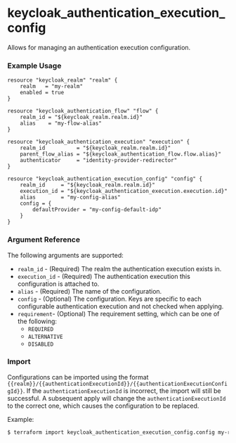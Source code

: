 # keycloak_authentication_execution_config

Allows for managing an authentication execution configuration.

### Example Usage

```hcl
resource "keycloak_realm" "realm" {
	realm   = "my-realm"
	enabled = true
}

resource "keycloak_authentication_flow" "flow" {
	realm_id = "${keycloak_realm.realm.id}"
	alias    = "my-flow-alias"
}

resource "keycloak_authentication_execution" "execution" {
	realm_id          = "${keycloak_realm.realm.id}"
	parent_flow_alias = "${keycloak_authentication_flow.flow.alias}"
	authenticator     = "identity-provider-redirector"
}

resource "keycloak_authentication_execution_config" "config" {
	realm_id     = "${keycloak_realm.realm.id}"
	execution_id = "${keycloak_authentication_execution.execution.id}"
	alias        = "my-config-alias"
	config = {
		defaultProvider = "my-config-default-idp"
	}
}
```

### Argument Reference

The following arguments are supported:

- `realm_id` - (Required) The realm the authentication execution exists in.
- `execution_id` - (Required) The authentication execution this configuration is attached to.
- `alias` - (Required) The name of the configuration.
- `config` - (Optional) The configuration. Keys are specific to each configurable authentication execution and not checked when applying.
- `requirement`- (Optional) The requirement setting, which can be one of the following:
	- `REQUIRED`
	- `ALTERNATIVE`
	- `DISABLED`
### Import

Configurations can be imported using the format `{{realm}}/{{authenticationExecutionId}}/{{authenticationExecutionConfigId}}`.
If the `authenticationExecutionId` is incorrect, the import will still be successful.
A subsequent apply will change the `authenticationExecutionId` to the correct one, which causes the configuration to be replaced.

Example:

```bash
$ terraform import keycloak_authentication_execution_config.config my-realm/be081463-ddbf-4b42-9eff-9c97886f24ff/30559fcf-6fb8-45ea-8c46-2b86f46ebc17
```
